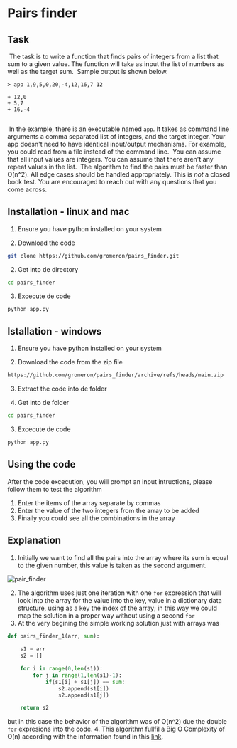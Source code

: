# Pairs finder

## Task
​
The task is to write a function that finds pairs of integers from a list that sum to a given value. The function will take as input the list of numbers as well as the target sum.
​
Sample output is shown below.
```
> app 1,9,5,0,20,-4,12,16,7 12
​
+ 12,0
+ 5,7
+ 16,-4
​
```
​
In the example, there is an executable named `app`. It takes as command line arguments a comma separated list of integers, and the target integer. Your app doesn't need to have identical input/output mechanisms. For example, you could read from a file instead of the command line.
​
You can assume that all input values are integers. You can assume that there aren't any repeat values in the list.
​
The algorithm to find the pairs must be faster than O(n^2). All edge cases
should be handled appropriately. This is _not_ a closed book test. You are
encouraged to reach out with any questions that you come across.

## Installation - linux and mac
1. Ensure you have python installed on your system

2. Download the code

```bash
git clone https://github.com/gromeron/pairs_finder.git
```

2. Get into de directory

```bash
cd pairs_finder
```

3. Excecute de code

```bash
python app.py
```

## Istallation - windows
1. Ensure you have python installed on your system

2. Download the code from the zip file

```bash
https://github.com/gromeron/pairs_finder/archive/refs/heads/main.zip
```

3. Extract the code into de folder

4. Get into de folder

```bash
cd pairs_finder
```

3. Excecute de code

```bash
python app.py
```

## Using the code
After the code excecution, you will prompt an input intructions, please follow them to test the algorithm

1. Enter the items of the array separate by commas
2. Enter the value of the two integers from the array to be added
3. Finally you could see all the combinations in the array


## Explanation
1. Initially we want to find all the pairs into the array where its sum is equal to the given number, this value is taken as the second argument.

![pair_finder](https://user-images.githubusercontent.com/98790008/206528014-135bd961-d09c-4125-925d-396750de1328.png)

2. The algorithm uses just one iteration with one `for` expression that will look into the array for the value into the key, value in a dictionary data structure, using as a key the index of the array; in this way we could map the solution in a proper way without using a second `for`
3. At the very begining the simple working solution just with arrays was

```py
def pairs_finder_1(arr, sum):
    
    s1 = arr
    s2 = []

    for i in range(0,len(s1)):
        for j in range(1,len(s1)-1):
            if(s1[i] + s1[j]) == sum:
                s2.append(s1[i])
                s2.append(s1[j])

    return s2
```

but in this case the behavior of the algorithm was of O(n^2) due the double `for` expresions into the code.
4. This algorithm fullfil a Big O Complexity of O(n) according with the information found in this [link](https://www.bigocheatsheet.com/).
